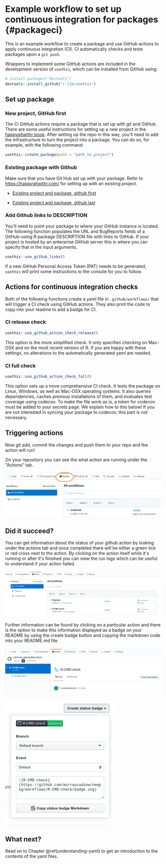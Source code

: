

# Example workflow to set up continuous integration for packages {#packageci}



This is an example workflow to create a package and use GitHub actions to apply continuous integration (CI). 
CI automatically checks and tests packages upon a `git push`.

Wrappers to implement some GitHub actions are included in the development version of `usethis`, which can be installed from GitHub using:


```r
# install.packages("devtools")
devtools::install_github("r-lib/usethis")
```

## Set up package 

### New project, GitHub first

The CI GitHub actions require a package that is set up with git and GitHub. 
There are some useful instructions for setting up a new project in the [happygitwithr book](https://happygitwithr.com/new-GitHub-first.html#new-GitHub-first). 
After setting up the repo in this way, you'll need to add the infrastructure to turn the project into a package. 
You can do so, for example, with the following command:


```r
usethis::create_package(path = "path_to_project")
```

### Existing package with Github

Make sure that you have Git Hub set up with your package. Refer to https://happygitwithr.com/ for setting up with an existing project.

- [Existing project and package, github first](https://happygitwithr.com/existing-github-first.html#existing-github-first)

- [Existing project and package, github last](https://happygitwithr.com/existing-github-last.html#existing-github-last)

### Add Github links to DESCRIPTION

You'll need to point your package to where your GitHub instance is located. 
The following function populates the URL and BugReports fields of a GitHub-using R package DESCRIPTION file with links to GitHub. 
If your project is hosted by an enterprise GitHub server this is where you can specify that in the input arguments. 


```r
usethis::use_github_links()
```

If a new GitHub Personal Access Token (PAT) needs to be generated, `usethis` will print some instructions to the console for you to follow. 

## Actions for continuous integration checks

Both of the following functions create a yaml file in `.github/workflows/` that will trigger a CI check using GitHub actions. 
They also print the code to copy into your readme to add a badge for CI.

### CI release check


```r
usethis::use_github_action_check_release()
```

This option is the more simplified check. It only specifies checking on Mac-OSX and on the most recent version of R. 
If you are happy with these settings, no alterations to the automatically generated yaml are needed. 

### CI full check


```r
usethis::use_github_action_check_full()
```

This option sets up a more comprehensive CI check. 
It tests the package on Linux, Windows, as well as Mac-OSX operating systems. 
It also queries dependencies, caches previous installations of them, and evaluates test coverage using codecov. 
To make the file work as is, a token for codecov must be added to your secrets page. 
We explain how to this below!
If you are not interested in syncing your package to codecov, this part is not necessary. 

## Triggering actions




Now git add, commit the changes and push them to your repo and the action will run! 

On your repository you can see the what action are running under the "Actions" tab.

![](images/actions_panel.png)<!-- -->

## Did it succeed?

You can get information about the status of your github action by looking under the actions tab and once completed there will be either a green tick or red cross next to the action. By clicking on the action itself while it's running or after it's finished you can view the run logs which can be useful to understand if your action failed.

![](images/actions_panel2.png)<!-- -->

Further information can be found by clicking on a particular action and there is the option to make this information displayed as a badge on your README by using the create badge button and copying the markdown code into your README.md file.

![](images/rcmd_check_status.png)<!-- -->

![](images/create_badge.png)<!-- -->

## What next?

Read on to Chapter \@ref(understanding-yaml) to get an introduction to the contents of the yaml files. 

